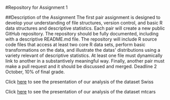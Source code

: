 #Repository for Assignment 1

##Description of the Assignment
The first pair assignment is designed to develop your understanding of file structures, version control, and basic R data structures and descriptive statistics. Each pair will create a new public GitHub repository. The repository should be fully documented, including with a descriptive README.md file. The repository will include R source code files that access at least two core R data sets, perform basic transformations on the data, and illustrate the datas' distributions using a variety relevant of descriptive statistics. At least one file must dynamically link to another in a substantively meaningful way. Finally, another pair must make a pull request and it should be discussed and merged. Deadline 2 October, 10% of final grade.

Click [here](https://cdn.rawgit.com/gtarriba/GabrielRepo/master/swisspres.html) to see the presentation of our analysis of the dataset Swiss

Click [here](https://cdn.rawgit.com/gtarriba/GabrielRepo/master/mtcars.html) to see the presentation of our analysis of the dataset mtcars



